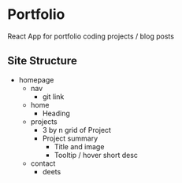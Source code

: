 # Portfolio

React App for portfolio coding projects / blog posts



## Site Structure

- homepage
  - nav
    - git link
  - home
    - Heading
  - projects
    - 3 by n grid of Project
    - Project summary
      - Title and image
      - Tooltip / hover short desc
  - contact
    - deets